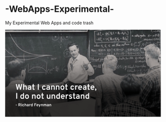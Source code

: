 # -WebApps-Experimental-
My Experimental Web Apps and code trash

![](https://github.com/MartyMcAir/OtherCodeAndTrash/blob/master/feynman_1123_629.png)